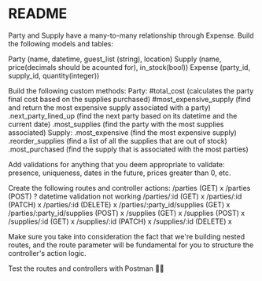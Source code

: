 # README
Party and Supply have a many-to-many relationship through Expense.
Build the following models and tables:

Party (name, datetime, guest_list (string), location)
Supply (name, price(decimals should be acounted for), in_stock(bool))
Expense (party_id, supply_id, quantity(integer))

Build the following custom methods:
	Party: 
		#total_cost (calculates the party final cost based on the supplies purchased)
		#most_expensive_supply (find and return the most expensive supply associated with a party)
		.next_party_lined_up (find the next party based on its datetime and the current date)
		.most_supplies (find the party with the most supplies associated)
	Supply: 
		.most_expensive (find the most expensive supply)
		.reorder_supplies (find a list of all the supplies that are out of stock)
		.most_purchased (find the supply that is associated with the most parties)

Add validations for anything that you deem appropriate to validate: presence, uniqueness, dates in the future, prices greater than 0, etc.

Create the following routes and controller actions:
    /parties (GET) x
	/parties (POST) ? datetime validation not working 
	/parties/:id (GET) x
	/parties/:id (PATCH) x
	/parties/:id (DELETE) x
	/parties/:party_id/supplies (GET) x
	/parties/:party_id/supplies (POST)	x
	/supplies (GET) x
	/supplies (POST) x
	/supplies/:id (GET) x
	/supplies/:id (PATCH) x
	/supplies/:id (DELETE) x

Make sure you take into consideration the fact that we're building nested routes, and the route parameter will be fundamental for you to structure the controller's action logic.

Test the routes and controllers with Postman 🙌🏻

